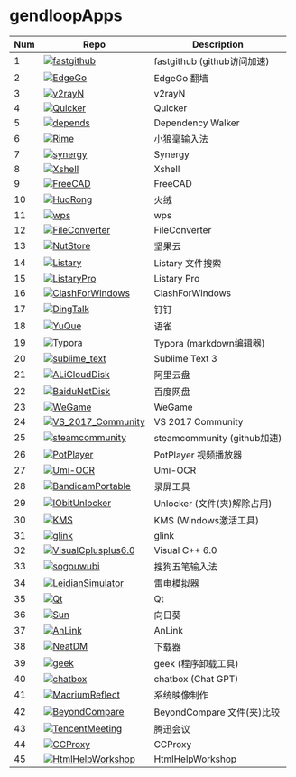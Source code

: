 # gendloopApps

| **Num** | **Repo** | **Description** |
| ---- | ---- | ---- |
| 1 | [![fastgithub](https://img.shields.io/static/v1?label=App&message=fastgithub&color=blue)](https://github.com/gendloop/fastgithub)| fastgithub (github访问加速) |
| 2 | [![EdgeGo](https://img.shields.io/static/v1?label=App&message=EdgeGo&color=blue)](https://github.com/gendloop/EdgeGo)| EdgeGo 翻墙 |
| 3 | [![v2rayN](https://img.shields.io/static/v1?label=App&message=v2rayN&color=blue)](https://github.com/gendloop/v2rayN)| v2rayN |
| 4 | [![Quicker](https://img.shields.io/static/v1?label=App&message=Quicker&color=blue)](https://github.com/gendloop/Quicker)| Quicker |
| 5 | [![depends](https://img.shields.io/static/v1?label=App&message=depends&color=blue)](https://github.com/gendloop/depends)| Dependency Walker |
| 6 | [![Rime](https://img.shields.io/static/v1?label=App&message=Rime&color=blue)](https://github.com/gendloop/Rime)| 小狼毫输入法 |
| 7 | [![synergy](https://img.shields.io/static/v1?label=App&message=synergy&color=blue)](https://github.com/gendloop/synergy)| Synergy |
| 8 | [![Xshell](https://img.shields.io/static/v1?label=App&message=Xshell&color=blue)](https://github.com/gendloop/Xshell)| Xshell |
| 9 | [![FreeCAD](https://img.shields.io/static/v1?label=App&message=FreeCAD&color=blue)](https://github.com/gendloop/FreeCAD)| FreeCAD |
| 10 | [![HuoRong](https://img.shields.io/static/v1?label=App&message=HuoRong&color=blue)](https://github.com/gendloop/HuoRong)| 火绒 |
| 11 | [![wps](https://img.shields.io/static/v1?label=App&message=wps&color=blue)](https://github.com/gendloop/wps)| wps |
| 12 | [![FileConverter](https://img.shields.io/static/v1?label=App&message=FileConverter&color=blue)](https://github.com/gendloop/FileConverter)| FileConverter |
| 13 | [![NutStore](https://img.shields.io/static/v1?label=App&message=NutStore&color=blue)](https://github.com/gendloop/NutStore)| 坚果云 |
| 14 | [![Listary](https://img.shields.io/static/v1?label=App&message=Listary&color=blue)](https://github.com/gendloop/Listary)| Listary 文件搜索 |
| 15 | [![ListaryPro](https://img.shields.io/static/v1?label=App&message=ListaryPro&color=blue)](https://github.com/gendloop/ListaryPro)| Listary Pro |
| 16 | [![ClashForWindows](https://img.shields.io/static/v1?label=App&message=ClashForWindows&color=blue)](https://github.com/gendloop/ClashForWindows)| ClashForWindows |
| 17 | [![DingTalk](https://img.shields.io/static/v1?label=App&message=DingTalk&color=blue)](https://github.com/gendloop/DingTalk)| 钉钉 |
| 18 | [![YuQue](https://img.shields.io/static/v1?label=App&message=YuQue&color=blue)](https://github.com/gendloop/YuQue)| 语雀 |
| 19 | [![Typora](https://img.shields.io/static/v1?label=App&message=Typora&color=blue)](https://github.com/gendloop/Typora)| Typora (markdown编辑器) |
| 20 | [![sublime_text](https://img.shields.io/static/v1?label=App&message=sublime_text&color=blue)](https://github.com/gendloop/sublime_text)| Sublime Text 3 |
| 21 | [![ALiCloudDisk](https://img.shields.io/static/v1?label=App&message=ALiCloudDisk&color=blue)](https://github.com/gendloop/ALiCloudDisk)| 阿里云盘 |
| 22 | [![BaiduNetDisk](https://img.shields.io/static/v1?label=App&message=BaiduNetDisk&color=blue)](https://github.com/gendloop/BaiduNetDisk)| 百度网盘 |
| 23 | [![WeGame](https://img.shields.io/static/v1?label=App&message=WeGame&color=blue)](https://github.com/gendloop/WeGame)| WeGame |
| 24 | [![VS_2017_Community](https://img.shields.io/static/v1?label=App&message=VS_2017_Community&color=blue)](https://github.com/gendloop/VS_2017_Community)| VS 2017 Community |
| 25 | [![steamcommunity](https://img.shields.io/static/v1?label=App&message=steamcommunity&color=blue)](https://github.com/gendloop/steamcommunity)| steamcommunity (github加速) |
| 26 | [![PotPlayer](https://img.shields.io/static/v1?label=App&message=PotPlayer&color=blue)](https://github.com/gendloop/PotPlayer)| PotPlayer 视频播放器 |
| 27 | [![Umi-OCR](https://img.shields.io/static/v1?label=App&message=Umi-OCR&color=blue)](https://github.com/gendloop/Umi-OCR)| Umi-OCR |
| 28 | [![BandicamPortable](https://img.shields.io/static/v1?label=App&message=BandicamPortable&color=blue)](https://github.com/gendloop/BandicamPortable)| 录屏工具 |
| 29 | [![IObitUnlocker](https://img.shields.io/static/v1?label=App&message=IObitUnlocker&color=blue)](https://github.com/gendloop/IObitUnlocker)| Unlocker (文件(夹)解除占用) |
| 30 | [![KMS](https://img.shields.io/static/v1?label=App&message=KMS&color=blue)](https://github.com/gendloop/KMS)| KMS (Windows激活工具) |
| 31 | [![glink](https://img.shields.io/static/v1?label=App&message=glink&color=blue)](https://github.com/gendloop/glink)| glink |
| 32 | [![VisualCplusplus6.0](https://img.shields.io/static/v1?label=App&message=VisualCplusplus6.0&color=blue)](https://github.com/gendloop/VisualCplusplus6.0)| Visual C++ 6.0 |
| 33 | [![sogouwubi](https://img.shields.io/static/v1?label=App&message=sogouwubi&color=blue)](https://github.com/gendloop/sogouwubi)| 搜狗五笔输入法 |
| 34 | [![LeidianSimulator](https://img.shields.io/static/v1?label=App&message=LeidianSimulator&color=blue)](https://github.com/gendloop/LeidianSimulator)| 雷电模拟器 |
| 35 | [![Qt](https://img.shields.io/static/v1?label=App&message=Qt&color=blue)](https://github.com/gendloop/Qt)| Qt |
| 36 | [![Sun](https://img.shields.io/static/v1?label=App&message=Sun&color=blue)](https://github.com/gendloop/Sun)| 向日葵 |
| 37 | [![AnLink](https://img.shields.io/static/v1?label=App&message=AnLink&color=blue)](https://github.com/gendloop/AnLink)| AnLink |
| 38 | [![NeatDM](https://img.shields.io/static/v1?label=App&message=NeatDM&color=blue)](https://github.com/gendloop/NeatDM)| 下载器 |
| 39 | [![geek](https://img.shields.io/static/v1?label=App&message=geek&color=blue)](https://github.com/gendloop/geek)| geek (程序卸载工具) |
| 40 | [![chatbox](https://img.shields.io/static/v1?label=App&message=chatbox&color=blue)](https://github.com/gendloop/chatbox)| chatbox (Chat GPT) |
| 41 | [![MacriumReflect](https://img.shields.io/static/v1?label=App&message=MacriumReflect&color=blue)](https://github.com/gendloop/MacriumReflect)| 系统映像制作 |
| 42 | [![BeyondCompare](https://img.shields.io/static/v1?label=App&message=BeyondCompare&color=blue)](https://github.com/gendloop/BeyondCompare)| BeyondCompare 文件(夹)比较 |
| 43 | [![TencentMeeting](https://img.shields.io/static/v1?label=App&message=TencentMeeting&color=blue)](https://github.com/gendloop/TencentMeeting)| 腾迅会议 |
| 44 | [![CCProxy](https://img.shields.io/static/v1?label=App&message=CCProxy&color=blue)](https://github.com/gendloop/CCProxy)| CCProxy |
| 45 | [![HtmlHelpWorkshop](https://img.shields.io/static/v1?label=App&message=HtmlHelpWorkshop&color=blue)](https://github.com/gendloop/HtmlHelpWorkshop)| HtmlHelpWorkshop |
